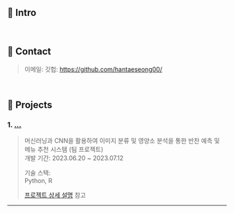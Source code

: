 ## :pushpin: Intro
>

</br>

## :pushpin: Contact
>이메일: 
>깃헙: https://github.com/hantaeseong00/

</br>

## :pushpin: Projects
### 1. [...](https://github.com/hantaeseong00/Acorn_Final_Proj)
>머신러닝과 CNN을 활용하여 이미지 분류 및 영양소 분석을 통한 반찬 예측 및 메뉴 추천 시스템 (팀 프로젝트)  
>개발 기간: 2023.06.20 ~ 2023.07.12
>  
>기술 스택:  
>Python, R
>  
>[프로젝트 상세 설명](https://github.com/hantaeseong00/Acorn_Final_Proj) 참고

---